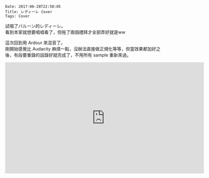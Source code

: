     Date: 2017-06-28T22:50:05
    Title: レディーレ Cover
    Tags: Cover

試唱了バルーン的レディーレ。  
看到本家就想要唱唱看了，但拖了兩個禮拜才全部弄好就是ww  

這次回到用 Ardour 來混音了。  
剛開始感覺比 Audacity 麻煩一點，沒辦法直接做正規化等等，但當效果都加好之後，有段要重錄的話錄好就完成了，不用所有 sample 重新來過。  

<iframe id="ytplayer" type="text/html" width="640" height="360" src="http://www.youtube.com/embed/PEWtJbIswWA?autoplay=0&origin=https://flyingfeather1501.github.io" frameborder="0"/>
